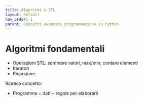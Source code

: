 ```yaml
---
title: Algoritmi e STL
layout: default
nav_order: 1
parent: Concetti avanzati programmazione in Python
---
```

# Algoritmi fondamentali

- Operazioni STL: sommare valori, max/min, contare elementi  
- Iteratori  
- Ricorsione

Ripresa concetto:

- Programma = dati + regole per elaborarli
